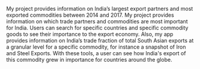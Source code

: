 My project provides information on India’s largest export partners and most exported commodities between 2014 and 2017.
My project provides information on which trade partners and commodities are most important for India. Users can search for specific countries and specific commodity goods to see their importance to the export economy. 
Also, my app provides information on India’s trade fraction of total South Asian exports at a granular level for a specific commodity, for instance a snapshot of Iron and Steel Exports. With these tools, a user can see how India's export of this commodity grew in importance for countries around the globe. 
